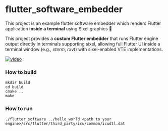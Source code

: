 # flutter_software_embedder

This project is an example flutter software embedder which renders Flutter application **inside a terminal** using Sixel graphics 🎯

This project provides a **custom Flutter embedder** that runs Flutter engine output directly in terminals supporting sixel, allowing full Flutter UI inside a terminal window (e.g., *xterm*, *rxvt*) with sixel-enabled VTE implementations.

[![video](https://img.youtube.com/vi/H-sHaze6DTA/0.jpg)](https://youtu.be/H-sHaze6DTA)


### How to build

```
mkdir build
cd build
cmake ..
make
```

### How to run

```
./flutter_software ../hello_world <path to your engine>/src/flutter/third_party/icu/common/icudtl.dat
```

